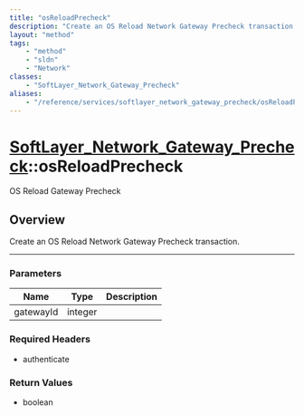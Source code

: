 ```yaml
---
title: "osReloadPrecheck"
description: "Create an OS Reload Network Gateway Precheck transaction."
layout: "method"
tags:
    - "method"
    - "sldn"
    - "Network"
classes:
    - "SoftLayer_Network_Gateway_Precheck"
aliases:
    - "/reference/services/softlayer_network_gateway_precheck/osReloadPrecheck"
---
```

# [SoftLayer_Network_Gateway_Precheck](/reference/services/SoftLayer_Network_Gateway_Precheck)::osReloadPrecheck

OS Reload Gateway Precheck


## Overview 
Create an OS Reload Network Gateway Precheck transaction. 



-----

### Parameters 
|Name | Type | Description |
| --- | --- | --- |
|gatewayId| integer| |


### Required Headers
* authenticate


### Return Values
* boolean





